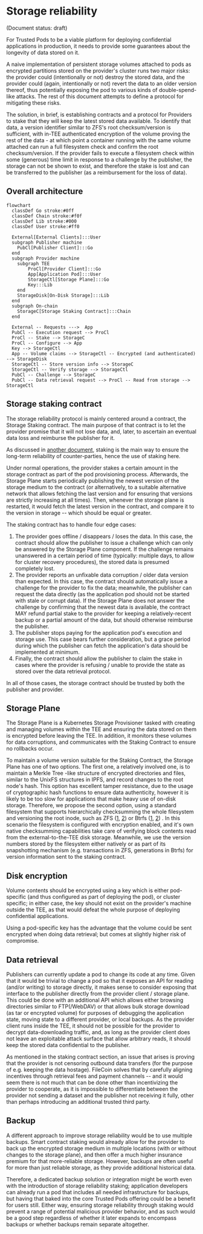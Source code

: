 # Storage reliability

(Document status: draft)

For Trusted Pods to be a viable platform for deploying confidential applications in production, it needs to provide some guarantees about the longevity of data stored on it.

A naive implementation of persistent storage volumes attached to pods as encrypted partitions stored on the provider's cluster runs two major risks: the provider could (intentionally or not) destroy the stored data, and the provider could (again, intentionally or not) revert the data to an older version thereof, thus potentially exposing the pod to various kinds of double-spend-like attacks. The rest of this document attempts to define a protocol for mitigating these risks.

The solution, in brief, is establishing contracts and a protocol for Providers to stake that they will keep the latest stored data available. To identify that data, a version identifier similar to ZFS's root checksum/version is sufficient, with in-TEE authenticated encryption of the volume proving the rest of the data - at which point a container running with the same volume attached can run a full filesystem check and confirm the root checksum/version. If the provider fails to execute a filesystem check within some (generous) time limit in response to a challenge by the publisher, the storage can not be shown to exist, and therefore the stake is lost and can be transferred to the publisher (as a reimbursement for the loss of data).

## Overall architecture

```mermaid
flowchart
  classDef Go stroke:#0ff
  classDef Chain stroke:#f0f
  classDef Lib stroke:#000
  classDef User stroke:#ff0

  External[External Clients]:::User
  subgraph Publisher machine
    PubCl[Publisher Client]:::Go
  end
  subgraph Provider machine
    subgraph TEE
        ProCl[Provider Client]:::Go
        App[Application Pod]:::User
        StorageCtl[Storage Plane]:::Go
        Key:::Lib
    end
    StorageDisk[On-Disk Storage]:::Lib
  end
  subgraph On-chain
    StorageC[Storage Staking Contract]:::Chain
  end

  External -- Requests --->  App
  PubCl -- Execution request --> ProCl
  ProCl -- Stake --> StorageC
  ProCl -- Configure --> App
  Key --> StorageCtl
  App -- Volume claims --> StorageCtl -- Encrypted (and authenticated) --> StorageDisk
  StorageCtl -- Store version info --> StorageC
  StorageCtl -- Verify storage --> StorageCtl
  PubCl -- Challenge --> StorageC
  PubCl -- Data retrieval request --> ProCl -- Read from storage --> StorageCtl
```

## Storage staking contract

The storage reliability protocol is mainly centered around a contract, the Storage Staking contract. The main purpose of that contract is to let the provider promise that it will not lose data, and, later, to ascertain an eventual data loss and reimburse the publisher for it.

As discussed in [another document](STAKING.md), staking is the main way to ensure the long-term reliability of counter-parties, hence the use of staking here.

Under normal operations, the provider stakes a certain amount in the storage contract as part of the pod provisioning process. Afterwards, the Storage Plane starts periodically publishing the newest version of the storage medium to the contract (or alternatively, to a suitable alternative network that allows fetching the last version and for ensuring that versions are strictly increasing at all times). Then, whenever the storage plane is restarted, it would fetch the latest version in the contract, and compare it to the version in storage -- which should be equal or greater.

The staking contract has to handle four edge cases:

1. The provider goes offline / disappears / loses the data. In this case, the contract should allow the publisher to issue a challenge which can only be answered by the Storage Plane component. If the challenge remains unanswered in a certain period of time (typically: multiple days, to allow for cluster recovery procedures), the stored data is presumed completely lost.
2. The provider reports an unfixable data corruption / older data version than expected. In this case, the contract should automatically issue a challenge for the provider to fix the data; meanwhile, the publisher can request the data directly (as the application pod should not be started with stale or corrupt data). If the Storage Plane does not answer the challenge by confirming that the newest data is available, the contract MAY refund partial stake to the provider for keeping a relatively-recent backup or a partial amount of the data, but should otherwise reimburse the publisher. <!--TODO: the alternative here is to make any data corruption equivalent to full data loss; this might avoid the case for point 4 below, but can also cause more data loss in cases where partial data can be recovered--> 
3. The publisher stops paying for the application pod's execution and storage use. This case bears further consideration, <!--TODO: the alternative here is to make paying for storage separate from paying for execution--> but a grace period during which the publisher can fetch the application's data should be implemented at minimum.
4. Finally, the contract should allow the publisher to claim the stake in cases where the provider is refusing / unable to provide the state as stored over the data retrieval protocol.

In all of those cases, the storage contract should be trusted by both the publisher and provider.

## Storage Plane

The Storage Plane is a Kubernetes Storage Provisioner tasked with creating and managing volumes within the TEE and ensuring the data stored on them is encrypted before leaving the TEE. In addition, it monitors these volumes for data corruptions, and communicates with the Staking Contract to ensure no rollbacks occur.

To maintain a volume version suitable for the Staking Contract, the Storage Plane has one of two options. The first one, a relatively involved one, is to maintain a Merkle Tree -like structure of encrypted directories and files, similar to the UnixFS structures in IPFS, and record changes to the root node's hash. This option has excellent tamper resistance, due to the usage of cryptographic hash functions to ensure data authenticity, however it is likely to be too slow for applications that make heavy use of on-disk storage. Therefore, we propose the second option, using a standard filesystem that supports hierarchically checksumming the whole filesystem and versioning the root inode, such as ZFS ([1](https://openzfs.github.io/openzfs-docs/Basic%20Concepts/Checksums.html), [2](https://openzfs.github.io/openzfs-docs/man/v2.2/7/zfsprops.7.html#createtxg)) or Btrfs ([1](https://btrfs.readthedocs.io/en/latest/Checksumming.html), [2](https://btrfs.readthedocs.io/en/latest/btrfs-man5.html#generation)) <!--and possibly Ceph, as it also has checksums + snapshotting-->. In this scenario the filesystem is configured with encryption enabled, and it's own native checksumming capabilities take care of verifying block contents read from the external-to-the-TEE disk storage. Meanwhile, we use the version numbers stored by the filesystem either natively or as part of its snapshotting mechanism (e.g. transactions in ZFS, generations in Btrfs) for version information sent to the staking contract.

## Disk encryption

Volume contents should be encrypted using a key which is either pod-specific (and thus configured as part of deploying the pod), or cluster specific; in either case, the key should not exist on the provider's machine outside the TEE, as that would defeat the whole purpose of deploying confidential applications.

Using a pod-specific key has the advantage that the volume could be sent encrypted when doing data retrieval; but comes at slightly higher risk of compromise.

## Data retrieval

Publishers can currently update a pod to change its code at any time. Given that it would be trivial to change a pod so that it exposes an API for reading (and/or writing) to storage directly, it makes sense to consider exposing that interface to the publisher directly from the provider client / storage plane. This could be done with an additional API which allows either browsing directories similar to FTP(/WebDAV) or that allows bulk storage download (as tar or encrypted volume) for purposes of debugging the application state, moving state to a different provider, or local backups. As the provider client runs inside the TEE, it should not be possible for the provider to decrypt data-downloading traffic, and, as long as the provider client does not leave an exploitable attack surface that allow arbitrary reads, it should keep the stored data confidential to the publisher.

As mentioned in the staking contract section, an issue that arises is proving that the provider is not censoring outbound data transfers (for the purpose of e.g. keeping the data hostage). FileCoin solves that by carefully aligning incentives through retrieval fees and payment channels -- and it would seem there is not much that can be done other than incentivizing the provider to cooperate, as it is impossible to differentiate between the provider not sending a dataset and the publisher not receiving it fully, other than perhaps introducing an additional trusted third party. <!-- TODO -->

## Backup

A different approach to improve storage reliability would be to use multiple backups. Smart contract staking would already allow for the provider to back up the encrypted storage medium in multiple locations (with or without changes to the storage plane), and then offer a much higher insurance premium for that more-reliable storage. However, backups are often useful for more than just reliable storage, as they provide additional historical data.

Therefore, a dedicated backup solution or integration might be worth even with the introduction of storage reliability staking; application developers can already run a pod that includes all needed infrastructure for backups, but having that baked into the core Trusted Pods offering could be a benefit for users still. Either way, ensuring storage reliability through staking would prevent a range of potential malicious provider behavior, and as such would be a good step regardless of whether it later expands to encompass backups or whether backups remain separate altogether.
